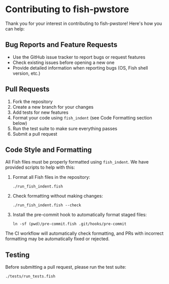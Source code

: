 # Contributing to fish-pwstore

Thank you for your interest in contributing to fish-pwstore! Here's how you can help:

## Bug Reports and Feature Requests

- Use the GitHub issue tracker to report bugs or request features
- Check existing issues before opening a new one
- Provide detailed information when reporting bugs (OS, Fish shell version, etc.)

## Pull Requests

1. Fork the repository
2. Create a new branch for your changes
3. Add tests for new features
4. Format your code using `fish_indent` (see Code Formatting section below)
5. Run the test suite to make sure everything passes
6. Submit a pull request

## Code Style and Formatting

All Fish files must be properly formatted using `fish_indent`. We have provided scripts to help with this:

1. Format all Fish files in the repository:
   ```fish
   ./run_fish_indent.fish
   ```

2. Check formatting without making changes:
   ```fish
   ./run_fish_indent.fish --check
   ```

3. Install the pre-commit hook to automatically format staged files:
   ```fish
   ln -sf (pwd)/pre-commit.fish .git/hooks/pre-commit
   ```

The CI workflow will automatically check formatting, and PRs with incorrect formatting may be automatically fixed or rejected.

## Testing

Before submitting a pull request, please run the test suite:

```fish
./tests/run_tests.fish
